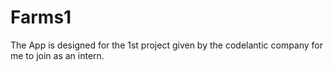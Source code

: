 # Farms1
 The App is designed for the 1st project given by the codelantic company for me to join as an intern.
